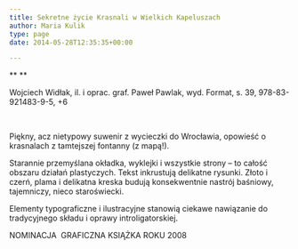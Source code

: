 ```yaml
---
title: Sekretne życie Krasnali w Wielkich Kapeluszach
author: Maria Kulik
type: page
date: 2014-05-28T12:35:35+00:00

---
```

** **

Wojciech Widłak, il. i oprac. graf. Paweł Pawlak, wyd. Format, s. 39, 978-83-921483-9-5, +6

&nbsp;

Piękny, acz nietypowy suwenir z wycieczki do Wrocławia, opowieść o krasnalach z tamtejszej fontanny (z mapą!).

Starannie przemyślana okładka, wyklejki i wszystkie strony – to całość obszaru działań plastyczych. Tekst inkrustują delikatne rysunki. Złoto i czerń, plama i delikatna kreska budują konsekwentnie nastrój baśniowy, tajemniczy, nieco staroświecki.

Elementy typograficzne i ilustracyjne stanowią ciekawe nawiązanie do tradycyjnego składu i oprawy introligatorskiej.

NOMINACJA  GRAFICZNA KSIĄŻKA ROKU 2008

&nbsp;

&nbsp;

&nbsp;